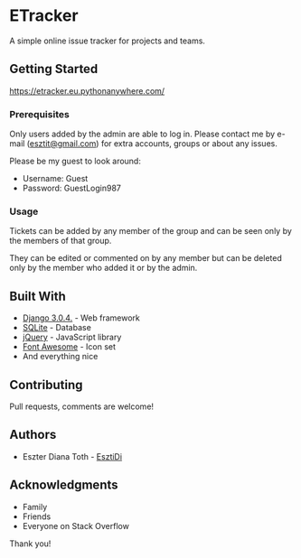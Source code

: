 # ETracker

A simple online issue tracker for projects and teams.

## Getting Started

https://etracker.eu.pythonanywhere.com/

### Prerequisites

Only users added by the admin are able to log in. Please contact me by e-mail (esztit@gmail.com) for extra accounts, groups or about any issues.

Please be my guest to look around:

- Username: Guest
- Password: GuestLogin987

### Usage

Tickets can be added by any member of the group and can be seen only by the members of that group.

They can be edited or commented on by any member but can be deleted only by the member who added it or by the admin.

## Built With

- [Django 3.0.4.](https://www.djangoproject.com/) - Web framework
- [SQLite](https://www.sqlite.org/) - Database
- [jQuery](https://jquery.com/) - JavaScript library
- [Font Awesome](https://fontawesome.com/) - Icon set
- And everything nice

## Contributing

Pull requests, comments are welcome!

## Authors

- Eszter Diana Toth - [EsztiDi](https://github.com/EsztiDi)

## Acknowledgments

- Family
- Friends
- Everyone on Stack Overflow

Thank you!
